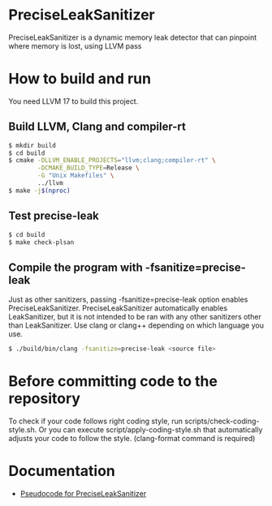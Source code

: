 # PreciseLeakSanitizer
PreciseLeakSanitizer is a dynamic memory leak detector that can pinpoint where memory is lost, using LLVM pass

# How to build and run

You need LLVM 17 to build this project.

## Build LLVM, Clang and compiler-rt
```bash
$ mkdir build
$ cd build
$ cmake -DLLVM_ENABLE_PROJECTS="llvm;clang;compiler-rt" \
        -DCMAKE_BUILD_TYPE=Release \
        -G "Unix Makefiles" \
        ../llvm
$ make -j$(nproc)
```

## Test precise-leak
```bash
$ cd build
$ make check-plsan
```

## Compile the program with -fsanitize=precise-leak

Just as other sanitizers, passing -fsanitize=precise-leak option enables PreciseLeakSanitizer. PreciseLeakSanitizer automatically enables LeakSanitizer, but it is not intended to be ran with any other sanitizers other than LeakSanitizer. Use clang or clang++ depending on which language you use.


```bash
$ ./build/bin/clang -fsanitize=precise-leak <source file>
```

# Before committing code to the repository
To check if your code follows right coding style, run scripts/check-coding-style.sh. Or you can execute script/apply-coding-style.sh that automatically adjusts your code to follow the style. (clang-format command is required)

# Documentation
- [Pseudocode for PreciseLeakSanitizer](./Documentation/pseudocode/pseudocode.md)
